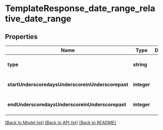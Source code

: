 # TemplateResponse_date_range_relative_date_range

## Properties
Name | Type | Description | Notes
------------ | ------------- | ------------- | -------------
**type** | **string** |  | [optional] [default to null]
**startUnderscoredaysUnderscoreinUnderscorepast** | **integer** |  | [optional] [default to null]
**endUnderscoredaysUnderscoreinUnderscorepast** | **integer** |  | [optional] [default to null]

[[Back to Model list]](../README.md#documentation-for-models) [[Back to API list]](../README.md#documentation-for-api-endpoints) [[Back to README]](../README.md)


